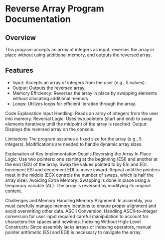 # Reverse Array Program Documentation

## Overview
This program accepts an array of integers as input, reverses the array in place without using additional memory, and outputs the reversed array. 

## Features
- Input: Accepts an array of integers from the user (e.g., 5 values).
- Output: Outputs the reversed array.
- Memory Efficiency: Reverses the array in place by swapping elements without allocating additional memory.
- Loops: Utilizes loops for efficient iteration through the array.

Code Explanation
Input Handling: Reads an array of integers from the user into memory.
Reversal Logic: Uses two pointers (start and end) to swap elements iteratively until the midpoint of the array is reached.
Output: Displays the reversed array on the console.

Limitations
The program assumes a fixed size for the array (e.g., 5 integers). Modifications are needed to handle dynamic array sizes.

Explanation of Key Implementation Details
Reversing the Array In Place
Logic:
Use two pointers: one starting at the beginning (ESI) and another at the end (EDI) of the array.
Swap the values pointed to by ESI and EDI.
Increment ESI and decrement EDI to move inward.
Repeat until the pointers meet in the middle (ECX controls the number of swaps, which is half the array size).
Avoiding Extra Memory:
Swapping is done in place using a temporary variable (AL).
The array is reversed by modifying its original content.

Challenges and Memory Handling
Memory Alignment:
In assembly, you must carefully manage memory locations to ensure proper alignment and avoid overwriting other data.
ASCII Conversion:
Handling ASCII-to-integer conversion for user input required careful manipulation to account for characters like spaces and newlines.
Indexing Without High-Level Constructs:
Since assembly lacks arrays or indexing operators, manual pointer arithmetic (ESI and EDI) is necessary to navigate the array.
